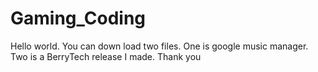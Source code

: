 

# Gaming_Coding
Hello world.
You can down load two files.
One is google music manager.
Two is a BerryTech release I made.
Thank you

